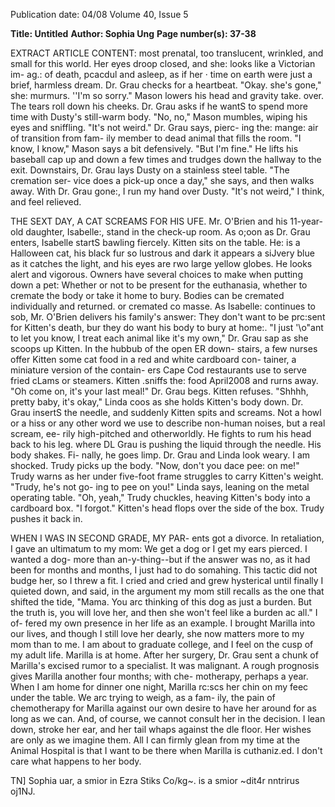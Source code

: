 Publication date: 04/08
Volume 40, Issue 5

**Title: Untitled**
**Author: Sophia Ung**
**Page number(s): 37-38**

EXTRACT ARTICLE CONTENT:
most prenatal, too translucent, wrinkled, 
and small for this world. Her eyes droop 
closed, and she: looks like a Victorian im-
ag.: of death, pcacdul and asleep, as if her 
· time on earth were just a brief, harmless 
dream. Dr. Grau checks for a heartbeat. 
"Okay. she's gone," she: murmurs. ''I'm so 
sorry." Mason lowers his head and gravity 
take. over. The tears roll down his cheeks. 
Dr. Grau asks if he wantS to spend 
more time with Dusty's still-warm body. 
"No, no," Mason mumbles, wiping his 
eyes and sniffling. 
"It's not weird." Dr. Grau says, pierc-
ing the: mange: air of transition from fam-
ily member to dead animal that fills the 
room. 
"I know, I know," Mason says a bit 
defensively. "But I'm fine." He lifts his 
baseball cap up and down a few times and 
trudges down the hallway to the exit. 
Downstairs, Dr. Grau lays Dusty on a 
stainless steel table. "The cremation ser-
vice does a pick-up once a day," she says, 
and then walks away. With Dr. Grau 
gone:, I run my hand over Dusty. "It's not 
weird," I think, and feel relieved. 

THE SEXT DAY, A CAT SCREAMS FOR HIS UFE. 
Mr. O'Brien and his 
11-year-old 
daughter, Isabelle:, stand in the check-up 
room. As o;oon as Dr. Grau enters, Isabelle 
startS bawling fiercely. Kitten sits on the 
table. He: is a Halloween cat, his black fur 
so lustrous and dark it appears a siJvery 
blue as it catches the light, and his eyes 
are rwo large yellow globes. He looks alert 
and vigorous. 
Owners have several choices to make 
when putting down a pet: Whether or not 
to be present for the euthanasia, whether 
to cremate the body or take it home to 
bury. Bodies can be cremated individually 
and returned. or cremated co masse. 
As Isabelle: continues to sob, Mr. 
O'Brien delivers his family's answer: 
They don't want to be prc:sent for Kitten's 
death, bur they do want his body to bury 
at home:. "I just \'\o"ant to let you know, I 
treat each animal like it's my own," Dr. 
Grau sap as she scoops up Kitten. 
In the hubbub of the open ER down-
stairs, a few nurses offer Kitten some cat 
food in a red and white cardboard con-
tainer, a miniature version of the contain-
ers Cape Cod restaurants use to serve fried 
cLams or steamers. Kitten .sniffs the: food 
April2008 
and rurns away. "Oh come on, it's your 
last meal!" Dr. Grau begs. Kitten refuses. 
"Shhhh, pretty baby, it's okay," Linda 
coos as she holds Kitten's body down. Dr. 
Grau insertS the needle, and suddenly 
Kitten spits and screams. Not a howl or a 
hiss or any other word we use to describe 
non-human noises, but a real scream, ee-
rily high-pitched and otherworldly. He 
fights to rum his head back to his leg. 
where DL Grau is pushing the liquid 
through the needle. His body shakes. Fi-
nally, he goes limp. 
Dr. Grau and Linda look weary. I am 
shocked. Trudy picks up the body. "Now, 
don't you dace pee: on me!" Trudy warns 
as her under five-foot frame struggles to 
carry Kitten's weight. "Trudy, he's not go-
ing to pee on you!" Linda says, leaning 
on the metal operating table. "Oh, yeah," 
Trudy chuckles, heaving Kitten's body 
into a cardboard box. "I forgot." Kitten's 
head flops over the side of the box. Trudy 
pushes it back in. 

WHEN I WAS IN SECOND GRADE, MY PAR-
ents got a divorce. In retaliation, I gave an 
ultimatum to my mom: We get a dog or 
I get my ears pierced. I wanted a dog-
more than an-y-thing--but if the answer 
was no, as it had been for months and 
months, I just had to do somahing. 
This tactic did not budge her, so I threw 
a fit. I cried and cried and grew hysterical 
until finally I quieted down, and said, in 
the argument my mom still recalls as the 
one that shifted the tide, "Mama. You arc 
thinking of this dog as just a burden. But 
the truth is, you will love her, and then 
she won't feel like a burden ac all." I of-
fered my own presence in her life as an 
example. 
I brought Marilla into our lives, and 
though I still love her dearly, she now 
matters more to my mom than to me. I 
am about to graduate college, and I feel 
on the cusp of my adult life. Marilla is at 
home. 
After her surgery, Dr. Grau sent a chunk 
of Marilla's excised rumor to a specialist. 
It was malignant. A rough prognosis gives 
Marilla another four months; with che-
motherapy, perhaps a year. 
When I am home for dinner one night, 
Marilla rc:scs her chin on my feec under 
the table. We arc trying to weigh, as a fam-
ily, the pain of chemotherapy for Marilla 
against our own desire to have her around 
for as long as we can. And, of course, we 
cannot consult her in the decision. I lean 
down, stroke her ear, and her tail whaps 
against the dle floor. Her wishes are only 
as we imagine them. 
All I can firmly glean from my time at 
the Animal Hospital is that I want to be 
there when Marilla is cuthaniz.ed. I don't 
care what happens to her body. 


TN] 
Sophia uar, a smior in Ezra Stiks Co/kg~. is a 
smior ~dit4r nntrirus oj1NJ.